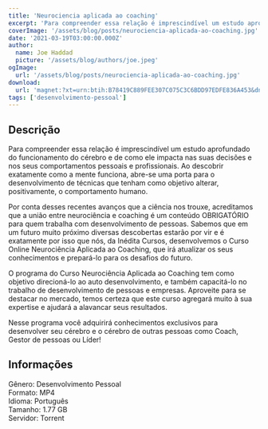 ```yaml
---
title: 'Neurociencia aplicada ao coaching'
excerpt: 'Para compreender essa relação é imprescindível um estudo aprofundado do funcionamento do cérebro e de como ele impacta nas suas decisões e nos seus comportamentos pessoais e profissionais. Ao descobrir exatamente como a mente funciona, abre-se uma porta para o desenvolvimento de técnicas q'
coverImage: '/assets/blog/posts/neurociencia-aplicada-ao-coaching.jpg'
date: '2021-03-19T03:00:00.000Z'
author:
  name: Joe Haddad
  picture: '/assets/blog/authors/joe.jpeg'
ogImage:
  url: '/assets/blog/posts/neurociencia-aplicada-ao-coaching.jpg'
download:
  url: 'magnet:?xt=urn:btih:B78419C889FEE307C075C3C6BDD97EDFE836A453&dn=Neurociencia%20aplicada%20ao%20coaching&tr=udp%3a%2f%2ftracker.openbittorrent.com%3a80%2fannounce&tr=udp%3a%2f%2ftracker.opentrackr.org%3a1337%2fannounce'
tags: ['desenvolvimento-pessoal']
---
```

<h2>Descrição</h2>
<p></p><p>Para compreender essa relação é imprescindível um estudo aprofundado do funcionamento do cérebro e de como ele impacta nas suas decisões e nos seus comportamentos pessoais e profissionais. Ao descobrir exatamente como a mente funciona, abre-se uma porta para o desenvolvimento de técnicas que tenham como objetivo alterar, positivamente, o comportamento humano.</p><p>Por conta desses recentes avanços que a ciência nos trouxe, acreditamos que a união entre neurociência e coaching é um conteúdo OBRIGATÓRIO para quem trabalha com desenvolvimento de pessoas. Sabemos que em um futuro muito próximo diversas descobertas estarão por vir e é exatamente por isso que nós, da Inédita Cursos, desenvolvemos o Curso Online Neurociência Aplicada ao Coaching, que irá atualizar os seus conhecimentos e prepará-lo para os desafios do futuro.</p><p>O programa do Curso Neurociência Aplicada ao Coaching tem como objetivo direcioná-lo ao auto desenvolvimento, e também capacitá-lo no trabalho de desenvolvimento de pessoas e empresas. Aproveite para se destacar no mercado, temos certeza que este curso agregará muito à sua expertise e ajudará a alavancar seus resultados.</p><p>Nesse programa você adquirirá conhecimentos exclusivos para desenvolver seu cérebro e o cérebro de outras pessoas como Coach, Gestor de pessoas ou Líder!</p><h2>Informações</h2><p>Gênero: Desenvolvimento Pessoal<br/>Formato: MP4<br/>Idioma: Português<br/>Tamanho: 1.77 GB<br/>Servidor: Torrent</p>